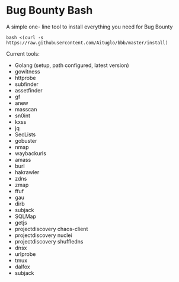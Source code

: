 # Bug Bounty Bash

A simple one- line tool to install everything you need for Bug Bounty

``` 
bash <(curl -s https://raw.githubusercontent.com/Aituglo/bbb/master/install)
```

Current tools:

- Golang (setup, path configured, latest version)
- gowitness
- httprobe
- subfinder
- assetfinder
- gf
- anew
- masscan
- sn0int
- kxss
- jq
- SecLists
- gobuster
- nmap
- waybackurls
- amass
- burl
- hakrawler
- zdns
- zmap
- ffuf
- gau
- dirb
- subjack
- SQLMap
- getjs
- projectdiscovery chaos-client
- projectdiscovery nuclei
- projectdiscovery shuffledns
- dnsx
- urlprobe
- tmux
- dalfox
- subjack
